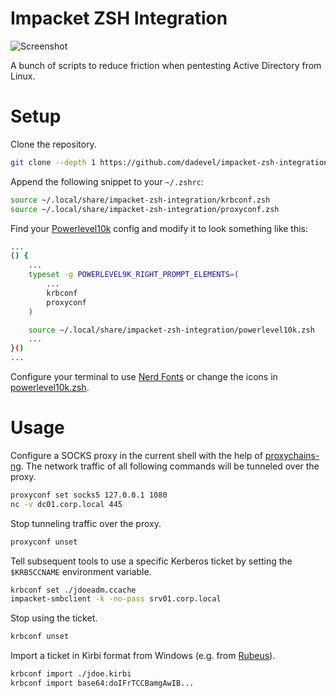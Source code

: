 # Impacket ZSH Integration

![Screenshot](./assets/screenshot.png)

A bunch of scripts to reduce friction when pentesting Active Directory from Linux.

# Setup

Clone the repository.

~~~ bash
git clone --depth 1 https://github.com/dadevel/impacket-zsh-integration.git ~/.local/share/impacket-zsh-integration
~~~

Append the following snippet to your `~/.zshrc`:

~~~ bash
source ~/.local/share/impacket-zsh-integration/krbconf.zsh
source ~/.local/share/impacket-zsh-integration/proxyconf.zsh
~~~

Find your [Powerlevel10k](https://github.com/romkatv/powerlevel10k) config and modify it to look something like this:

~~~ bash
...
() {
    ...
    typeset -g POWERLEVEL9K_RIGHT_PROMPT_ELEMENTS=(
        ...
        krbconf
        proxyconf
    )

    source ~/.local/share/impacket-zsh-integration/powerlevel10k.zsh
    ...
}()
...
~~~

Configure your terminal to use [Nerd Fonts](https://www.nerdfonts.com/) or change the icons in [powerlevel10k.zsh](./powerlevel10k.zsh).

# Usage

Configure a SOCKS proxy in the current shell with the help of [proxychains-ng](https://github.com/rofl0r/proxychains-ng).
The network traffic of all following commands will be tunneled over the proxy.

~~~ bash
proxyconf set socks5 127.0.0.1 1080
nc -v dc01.corp.local 445
~~~

Stop tunneling traffic over the proxy.

~~~ bash
proxyconf unset
~~~

Tell subsequent tools to use a specific Kerberos ticket by setting the `$KRB5CCNAME` environment variable.

~~~ bash
krbconf set ./jdoeadm.ccache
impacket-smbclient -k -no-pass srv01.corp.local
~~~

Stop using the ticket.

~~~ bash
krbconf unset
~~~

Import a ticket in Kirbi format from Windows (e.g. from [Rubeus](https://github.com/GhostPack/Rubeus)).

~~~ bash
krbconf import ./jdoe.kirbi
krbconf import base64:doIFrTCCBamgAwIB...
~~~

